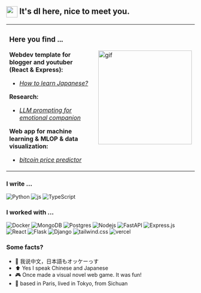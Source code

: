 <div>
  <h2>
    <img src="https://media.tenor.com/ch3Q8AWTLAsAAAAi/blob-bounce.gif" height="30" style="vertical-align: middle;" />
    It's dl here, nice to meet you.
  </h2>
  
  <table>
  <tr>
  <td width="75%">
  
  ### Here you find ...
  
  **Webdev template for blogger and youtuber (React & Express):**
  - *[How to learn Japanese?](https://github.com/ZurichParis/blog-template-express-react)*
  
  **Research:**
  - *[LLM prompting for emotional companion](https://github.com/ZurichParis/penguinchat)*
  
  **Web app for machine learning & MLOP & data visualization:**
  - *[bitcoin price predictor](https://github.com/ZurichParis/cryplot-0714)*
  
  </td>
  <td width="25%">
  
  <img alt="gif" src="https://media.giphy.com/media/13HgwGsXF0aiGY/giphy.gif" width="250"/>
  
  </td>
  </tr>
  </table>
  
  <h3>I write ...</h3>
  <p>
    <img alt="Python" src="https://img.shields.io/badge/Python-3776AB?logo=python&logoColor=fff" />
    <img alt="js" src="https://img.shields.io/badge/JavaScript-F7DF1E?logo=javascript&logoColor=000" />
    <img alt="TypeScript" src="https://img.shields.io/badge/TypeScript-3178C6?logo=typescript&logoColor=fff" />
  </p>
  
  <h3>I worked with ...</h3>
  <p>
    <img alt="Docker" src="https://img.shields.io/badge/-Docker-46a2f1?style=flat-square&logo=docker&logoColor=white" />
    <img alt="MongoDB" src="https://img.shields.io/badge/-MongoDB-13aa52?style=flat-square&logo=mongodb&logoColor=white" />
    <img alt="Postgres" src="https://img.shields.io/badge/Postgres-%23316192.svg?logo=postgresql&logoColor=white" />
    <img alt="Nodejs" src="https://img.shields.io/badge/-Nodejs-43853d?style=flat-square&logo=Node.js&logoColor=white" />
    <img alt="FastAPI" src="https://img.shields.io/badge/FastAPI-009485.svg?style=flat-square&logo=fastapi&logoColor=white" />
    <img alt="Express.js" src="https://img.shields.io/badge/Express.js-%23404d59.svg?logo=express&logoColor=%2361DAFB" />
    <img alt="React" src="https://img.shields.io/badge/React-%2320232a.svg?style=flat-square&logo=react&logoColor=%2361DAFB" />
    <img alt="Flask" src="https://img.shields.io/badge/Flask-000?style=flat-square&logo=flask&logoColor=fff" />
    <img alt="Django" src="https://img.shields.io/badge/Django-%23092E20.svg?style=flat-square&logo=django&logoColor=white" />
    <img alt="tailwind.css" src="https://img.shields.io/badge/Tailwind%20CSS-%2338B2AC.svg?style=flat-square&logo=tailwind-css&logoColor=white" />
    <img alt="vercel" src="https://img.shields.io/badge/Vercel-%23000000.svg?style=flat-square&logo=vercel&logoColor=white" />
  </p>
  
  <h3>Some facts?</h3>
  <ul>
    <li>🐼 我说中文，日本語もオッケーっす</li>
    <li>⬆️ Yes I speak Chinese and Japanese</li>
    <li>🎮 Once made a visual novel web game. It was fun!</li>
    <li>🗼 based in Paris, lived in Tokyo, from Sichuan</li>
  </ul>
</div>
